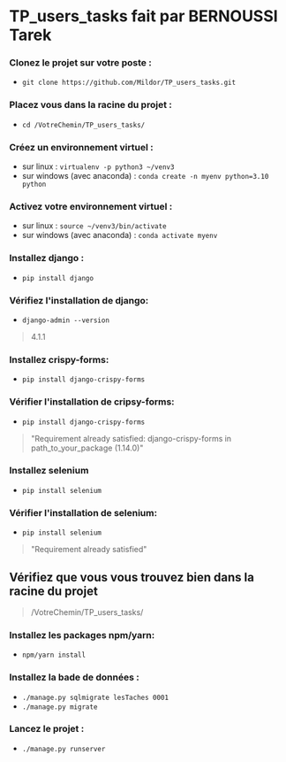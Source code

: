 # TP_users_tasks fait par BERNOUSSI Tarek

### Clonez le projet sur votre poste :
- `git clone https://github.com/Mildor/TP_users_tasks.git`

### Placez vous dans la racine du projet :
- `cd /VotreChemin/TP_users_tasks/`

### Créez un environnement virtuel : 
- sur linux : `virtualenv -p python3 ~/venv3`
- sur windows (avec anaconda) : `conda create -n myenv python=3.10 python`

### Activez votre environnement virtuel :
- sur linux : `source ~/venv3/bin/activate`
- sur windows (avec anaconda) : `conda activate myenv`

### Installez django : 
- `pip install django`

### Vérifiez l'installation de django:
- `django-admin --version`
> 4.1.1

### Installez crispy-forms:
- `pip install django-crispy-forms`

### Vérifier l'installation de cripsy-forms:
- `pip install django-crispy-forms`
> "Requirement already satisfied: django-crispy-forms in path_to_your_package (1.14.0)"

### Installez selenium
- `pip install selenium`

### Vérifier l'installation de selenium:
- `pip install selenium`
> "Requirement already satisfied"

## Vérifiez que vous vous trouvez bien dans la racine du projet
>/VotreChemin/TP_users_tasks/

### Installez les packages npm/yarn:
- `npm/yarn install`

### Installez la bade de données :
- `./manage.py sqlmigrate lesTaches 0001`
- `./manage.py migrate`

### Lancez le projet :
- `./manage.py runserver`
